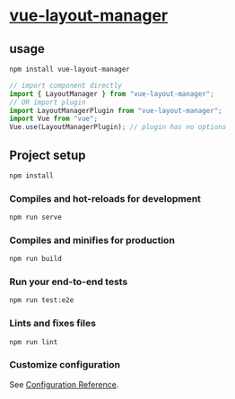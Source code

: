# [vue-layout-manager](https://www.npmjs.com/package/vue-layout-manager)

## usage

```bash
npm install vue-layout-manager
```

```js
// import component directly
import { LayoutManager } from "vue-layout-manager";
// OR import plugin
import LayoutManagerPlugin from "vue-layout-manager";
import Vue from "vue";
Vue.use(LayoutManagerPlugin); // plugin has no options
```

## Project setup

```bash
npm install
```

### Compiles and hot-reloads for development

```bash
npm run serve
```

### Compiles and minifies for production

```bash
npm run build
```

### Run your end-to-end tests

```bash
npm run test:e2e
```

### Lints and fixes files

```bash
npm run lint
```

### Customize configuration

See [Configuration Reference](https://cli.vuejs.org/config/).